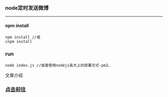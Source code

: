 

### node定时发送微博
------
#### npm install
```
npm install //或
cnpm install
```
### run
```
node index.js //或者使用nodejs高大上的部署方式-pm2。
```
文章介绍

### [点击前往](https://segmentfault.com/a/1190000018608823)

